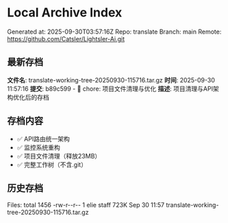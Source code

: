 # Local Archive Index

Generated at: 2025-09-30T03:57:16Z
Repo: translate
Branch: main
Remote: https://github.com/Catsler/Lightsler-Ai.git

## 最新存档

**文件名**: translate-working-tree-20250930-115716.tar.gz
**时间**: 2025-09-30 11:57:16
**提交**: b89c599 - 🧹 chore: 项目文件清理与优化
**描述**: 项目清理与API架构优化后的存档

## 存档内容

- ✅ API路由统一架构
- ✅ 监控系统重构
- ✅ 项目文件清理（释放23MB）
- ✅ 完整工作树（不含.git）

## 历史存档

Files:
  total 1456
  -rw-r--r--  1 elie  staff   723K Sep 30 11:57 translate-working-tree-20250930-115716.tar.gz
